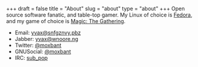 +++
draft = false
title = "About"
slug = "about"
type = "about"
+++
Open source software fanatic, and table-top gamer. My Linux of choice is [Fedora](http://getfedora.org), and my game of choice is [Magic: The Gathering](http://dailymtg.com).

* Email: [yvax@snfgznvy.pbz](http://vinx.tuxfamily.org/rot13.html)
* Jabber: [yvax@wnoore.ng](http://vinx.tuxfamily.org/rot13.html)
* Twitter: [@moxbant](http://twitter.com/moxbant)
* GNUSocial: [@moxbant](http://loadaverage.org/moxbant)
* IRC: [sub_pop](irc://irc.freenode.net)
